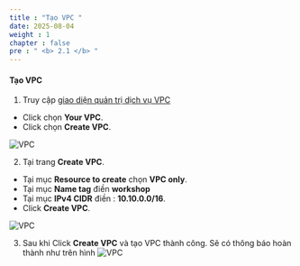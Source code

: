 ```yaml
---
title : "Tạo VPC "
date: 2025-08-04 
weight : 1 
chapter : false
pre : " <b> 2.1 </b> "
---
```



#### Tạo VPC 
1. Truy cập [giao diện quản trị dịch vụ VPC](https://console.aws.amazon.com/vpc/home)
  + Click chọn **Your VPC**.
  + Click chọn **Create VPC**.

![VPC](/images/2/VPC/3.png)

2. Tại trang **Create VPC**.
  + Tại mục **Resource to create** chọn **VPC only**.
  + Tại mục **Name tag** điền **workshop**
  + Tại mục **IPv4 CIDR** điền : **10.10.0.0/16**.
  + Click **Create VPC**.

![VPC](/images/2/VPC/4.png)

3. Sau khi Click **Create VPC** và tạo VPC thành công.
Sẽ có thông báo hoàn thành như trên hình
![VPC](/images/2/VPC/6.png)
